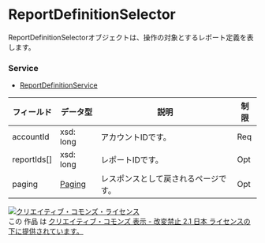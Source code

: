 # ReportDefinitionSelector
ReportDefinitionSelectorオブジェクトは、操作の対象とするレポート定義を表します。
### Service
+ [ReportDefinitionService](../services/ReportDefinitionService.md)

| フィールド | データ型 | 説明 | 制限 | 
|---|---|---|---|
| accountId| xsd: long| アカウントIDです。| Req |
| reportIds[]| xsd: long| レポートIDです。| Opt |
| paging| <a href="./Paging.md">Paging</a>| レスポンスとして戻されるページです。| Opt |
<a rel="license" href="http://creativecommons.org/licenses/by-nd/2.1/jp/"><img alt="クリエイティブ・コモンズ・ライセンス" style="border-width:0" src="https://i.creativecommons.org/l/by-nd/2.1/jp/88x31.png" /></a><br />この 作品 は <a rel="license" href="http://creativecommons.org/licenses/by-nd/2.1/jp/">クリエイティブ・コモンズ 表示 - 改変禁止 2.1 日本 ライセンスの下に提供されています。</a>
